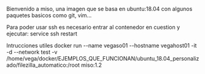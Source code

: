 Bienvenido a miso, una imagen que se basa en ubuntu:18.04 con algunos paquetes basicos como git, vim...

Para poder usar ssh es necesario entrar al contenedor en cuestion y ejecutar:
service ssh restart

Intrucciones utiles
docker run --name vegaso01 --hostname vegahost01 -it -d --network test -v /home/vega/docker/EJEMPLOS_QUE_FUNCIONAN/ubuntu_18.04_personalizado/filezilla_automatico:/root miso:1.2

